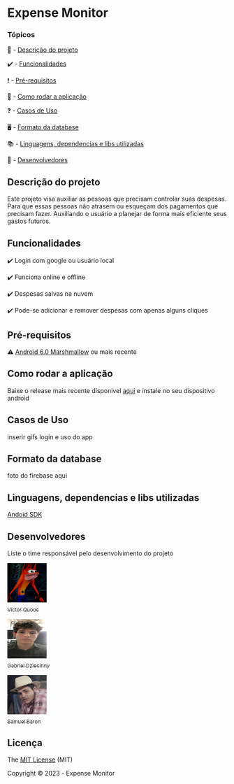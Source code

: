 
<h1>Expense Monitor</h1> 

### Tópicos 

📓 - [Descrição do projeto](#descrição-do-projeto)

✔️ - [Funcionalidades](#funcionalidades)

❗ - [Pré-requisitos](#pré-requisitos)

🏃 - [Como rodar a aplicação](#como-rodar-a-aplicação)

❓ - [Casos de Uso](#casos-de-uso)

🖥️ - [Formato da database](#formato-da-database)

📚 - [Linguagens, dependencias e libs utilizadas](#Linguagens,-dependencias-e-libs-utilizadas)

🧍 - [Desenvolvedores](#Desenvolvedores)

## Descrição do projeto 


 Este projeto visa auxiliar as pessoas que precisam controlar suas despesas. Para que essas pessoas não atrasem ou esqueçam dos pagamentos que precisam fazer. Auxiliando o usuário a planejar de forma mais eficiente seus gastos futuros.

## Funcionalidades


✔️ Login com google ou usuário local  

✔️ Funciona online e offline

✔️ Despesas salvas na nuvem

✔️ Pode-se adicionar e remover despesas com apenas alguns cliques

## Pré-requisitos


⚠️ [Android 6.0 Marshmallow](https://www.android.com/intl/pt-BR_br/versions/marshmallow-6-0/) ou mais recente

## Como rodar a aplicação


Baixe o release mais recente dísponivel [aqui]() e instale no seu dispositivo android

## Casos de Uso


inserir gifs login e uso do app

## Formato da database


foto do firebase aqui

## Linguagens, dependencias e libs utilizadas


[Andoid SDK]()

## Desenvolvedores


Liste o time responsável pelo desenvolvimento do projeto

[<img src="./images/koos.jpeg" width=90 height=90><br><sub>Victor Quoos</sub>](https://github.com/Diana-ops)


[<img src="./images/biel.jpeg" width=90 height=90><br><sub>Gabriel Dziecinny</sub>](https://github.com/Diana-ops) 


[<img src="./images/sasa.jpeg" width=90 height=90><br><sub>Samuel Baron</sub>](https://github.com/Diana-ops)


## Licença 


The [MIT License]() (MIT)

Copyright :copyright: 2023 - Expense Monitor
